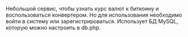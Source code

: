 Небольшой сервис, чтобы узнать курс валют к биткоину и воспользоваться конвертером.
Но для использования необходимо войти в систему или зарегистрироваться. 
Использует БД MySQL, которую можно настроить в db.php.
